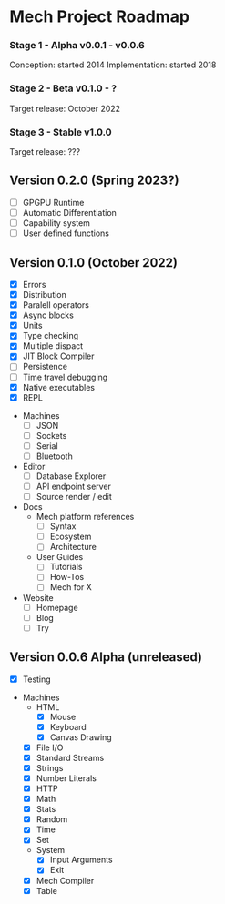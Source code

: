 # Mech Project Roadmap

### Stage 1 - Alpha v0.0.1 - v0.0.6

Conception: started 2014
Implementation: started 2018

### Stage 2 - Beta v0.1.0 - ?

Target release: October 2022

### Stage 3 - Stable v1.0.0

Target release: ???

## Version 0.2.0 (Spring 2023?)

- [ ] GPGPU Runtime
- [ ] Automatic Differentiation
- [ ] Capability system
- [ ] User defined functions

## Version 0.1.0 (October 2022)

- [x] Errors
- [x] Distribution
- [x] Paralell operators
- [x] Async blocks
- [x] Units
- [x] Type checking
- [x] Multiple dispact
- [x] JIT Block Compiler
- [ ] Persistence
- [ ] Time travel debugging
- [x] Native executables
- [x] REPL
- Machines
    - [ ] JSON
    - [ ] Sockets
    - [ ] Serial
    - [ ] Bluetooth
- Editor
    - [ ] Database Explorer
    - [ ] API endpoint server
    - [ ] Source render / edit
- Docs
    - Mech platform references
        - [ ] Syntax
        - [ ] Ecosystem
        - [ ] Architecture
    - User Guides
        - [ ] Tutorials
        - [ ] How-Tos
        - [ ] Mech for X 
- Website
    - [ ] Homepage
    - [ ] Blog
    - [ ] Try

## Version 0.0.6 Alpha (unreleased)

- [x] Testing
- Machines 
    - HTML
        - [x] Mouse
        - [x] Keyboard
        - [x] Canvas Drawing
    - [x] File I/O
    - [x] Standard Streams
    - [x] Strings
    - [x] Number Literals
    - [x] HTTP
    - [x] Math
    - [x] Stats
    - [x] Random
    - [x] Time
    - [x] Set
    - System
        - [x] Input Arguments
        - [x] Exit
    - [x] Mech Compiler
    - [x] Table
